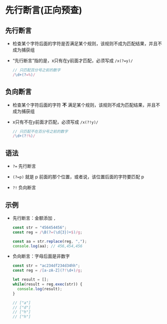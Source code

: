 # 先行断言(正向预查)

## 先行断言

  - 检查某个字符后面的字符是否满足某个规则，该规则不成为匹配结果，并且不成为捕获组

  - “先行断言”指的是，x只有在y前面才匹配，必须写成 `/x(?=y)/`

    ```js
    // 只匹配百分号之前的数字
    /\d+(?=%)/
    ```

## 负向断言

  - 检查某个字符后面的字符 **不** 满足某个规则，该规则不成为匹配结果，并且不成为捕获组

  - x只有不在y前面才匹配，必须写成 `/x(?!y)/`

    ```js
    // 只匹配不在百分号之前的数字
    /\d+(?!%)/
    ```

## 语法

  - `?=` 先行断言

  - `(?=p)` 就是 p 前面的那个位置，或者说，该位置后面的字符要匹配 p

  - `?!` 负向断言

## 示例

  - 先行断言：金额添加 `,`

    ```js
    const str = "456454456";
    const reg = /\B(?=(\d{3})+$)/g;

    const aa = str.replace(reg, ",");
    console.log(aa); // 456,454,456
    ```

  - 负向断言：字母后面是非数字

    ```js
    const str = "ac234df234d34hh";
    const reg = /[a-zA-Z](?!\d+)/g;

    let result = [];
    while(result = reg.exec(str)) {
      console.log(result);
    }

    // ["a"]
    // ["d"]
    // ["h"]
    // ["h"]
    ```
